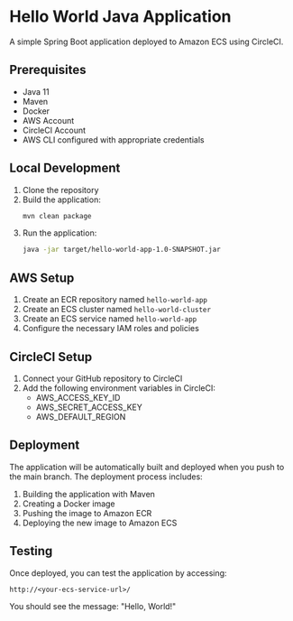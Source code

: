 # Hello World Java Application

A simple Spring Boot application deployed to Amazon ECS using CircleCI.

## Prerequisites

- Java 11
- Maven
- Docker
- AWS Account
- CircleCI Account
- AWS CLI configured with appropriate credentials

## Local Development

1. Clone the repository
2. Build the application:
   ```bash
   mvn clean package
   ```
3. Run the application:
   ```bash
   java -jar target/hello-world-app-1.0-SNAPSHOT.jar
   ```

## AWS Setup

1. Create an ECR repository named `hello-world-app`
2. Create an ECS cluster named `hello-world-cluster`
3. Create an ECS service named `hello-world-app`
4. Configure the necessary IAM roles and policies

## CircleCI Setup

1. Connect your GitHub repository to CircleCI
2. Add the following environment variables in CircleCI:
   - AWS_ACCESS_KEY_ID
   - AWS_SECRET_ACCESS_KEY
   - AWS_DEFAULT_REGION

## Deployment

The application will be automatically built and deployed when you push to the main branch. The deployment process includes:

1. Building the application with Maven
2. Creating a Docker image
3. Pushing the image to Amazon ECR
4. Deploying the new image to Amazon ECS

## Testing

Once deployed, you can test the application by accessing:
```
http://<your-ecs-service-url>/
```

You should see the message: "Hello, World!" 